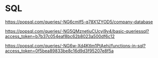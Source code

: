 # SQL


https://popsql.com/queries/-NG6cmIf5-q78X1ZYOD5/company-database

https://popsql.com/queries/-NG5QMznetiuCUcyj9v4/basic-queriessql?access_token=b7b37c054eaf8bc62b8023a500df6c12

https://popsql.com/queries/-NG6w-Xd4KtIm1PtAehi/functions-in-sql?access_token=0f5bea89833be8c16d9d3f95207e8f5a
